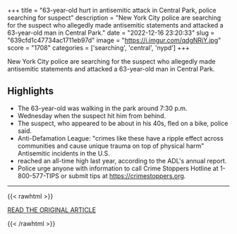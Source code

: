 +++
title = "63-year-old hurt in antisemitic attack in Central Park, police searching for suspect"
description = "New York City police are searching for the suspect who allegedly made antisemitic statements and attacked a 63-year-old man in Central Park."
date = "2022-12-16 23:20:33"
slug = "639cfd1c47734ac1711eb97d"
image = "https://i.imgur.com/qdgNRjY.jpg"
score = "1708"
categories = ['searching', 'central', 'nypd']
+++

New York City police are searching for the suspect who allegedly made antisemitic statements and attacked a 63-year-old man in Central Park.

## Highlights

- The 63-year-old was walking in the park around 7:30 p.m.
- Wednesday when the suspect hit him from behind.
- The suspect, who appeared to be about in his 40s, fled on a bike, police said.
- Anti-Defamation League: "crimes like these have a ripple effect across communities and cause unique trauma on top of physical harm" Antisemitic incidents in the U.S.
- reached an all-time high last year, according to the ADL's annual report.
- Police urge anyone with information to call Crime Stoppers Hotline at 1-800-577-TIPS or submit tips at https://crimestoppers.org.

---

{{< rawhtml >}}
  <p class="article-category">
    <a target="_blank" href="https://abcnews.go.com/US/63-year-hurt-antisemitic-attack-central-park-police/story?id=95418875">READ THE ORIGINAL ARTICLE</a>
  </p>
{{< /rawhtml >}}
